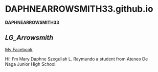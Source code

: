 # DAPHNEARROWSMITH33.github.io
**DAPHNEARROWSMITH33**

## *LG_Arrowsmith*

 [My Facebook](https://www.facebook.com/marydaphne.ray)
 
Hi! I'm Mary Daphne Szegullah L. Raymundo a student from Ateneo De Naga Junior High School.
